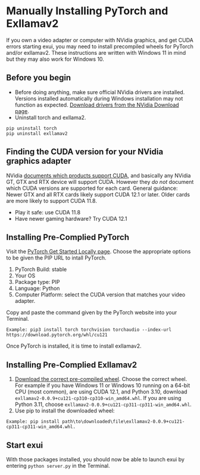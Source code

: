 # Manually Installing PyTorch and Exllamav2
If you own a video adapter or computer with NVidia graphics, and get CUDA errors starting exui, you may need to install precompiled wheels 
for PyTorch and/or exllamav2. These instructions are written with Windows 11 in mind but they may also work for Windows 10.

## Before you begin
* Before doing anything, make sure official NVidia drivers are installed. Versions installed automatically during Windows installation may not 
function as expected. [Download drivers from the NVidia Download page](https://www.nvidia.com/Download/index.aspx).
* Uninstall torch and exllama2.

```
pip uninstall torch
pip uninstall exllamav2
```

## Finding the CUDA version for your NVidia graphics adapter
NVidia [documents which products support CUDA](https://developer.nvidia.com/cuda-gpus), and basically any NVidia GT, GTX and RTX device will 
support CUDA. However they *do not* document which CUDA versions are supported for each card. General guidance: Newer GTX and all RTX cards 
likely support CUDA 12.1 or later. Older cards are more likely to support CUDA 11.8.

* Play it safe: use CUDA 11.8
* Have newer gaming hardware? Try CUDA 12.1

## Installing Pre-Complied PyTorch
Visit the [PyTorch Get Started Locally page](https://pytorch.org/get-started/locally/). Choose the appropriate options to be given the PIP URL 
to intall PyTorch.

1. PyTorch Build: stable
2. Your OS
3. Package type: PIP
4. Language: Python
5. Computer Platform: select the CUDA version that matches your video adapter.

Copy and paste the command given by the PyTorch website into your Terminal.

```
Example: pip3 install torch torchvision torchaudio --index-url https://download.pytorch.org/whl/cu121
```
Once PyTorch is installed, it is time to install exllamav2.

## Installing Pre-Complied Exllamav2

1. [Download the correct pre-compiled wheel](https://github.com/turboderp/exllamav2/releases). Choose the correct wheel. For example if
   you have Windows 11 or Windows 10 running on a 64-bit CPU (most common), are using CUDA 12.1, and Python 3.10, download 
   ```exllamav2-0.0.9+cu121-cp310-cp310-win_amd64.whl```. If you are using Python 3.11, choose 
   ```exllamav2-0.0.9+cu121-cp311-cp311-win_amd64.whl```.
2. Use pip to install the downloaded wheel:

```
Example: pip install path\to\downloaded\file\exllamav2-0.0.9+cu121-cp311-cp311-win_amd64.whl.
```
## Start exui

With those packages installed, you should now be able to launch exui by entering ```python server.py``` in the Terminal.
